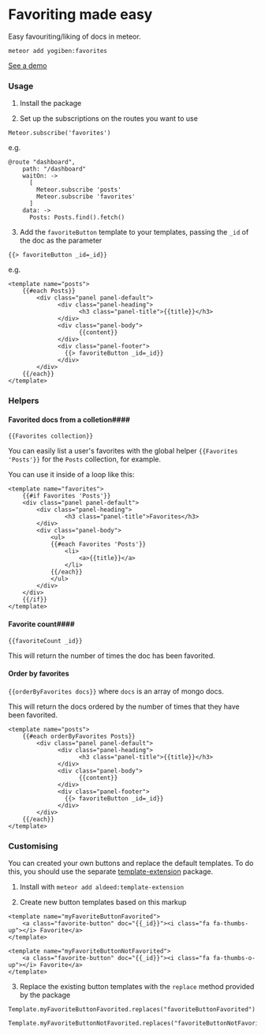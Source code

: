 Favoriting made easy
================

Easy favouriting/liking of docs in meteor.

`meteor add yogiben:favorites`

[See a demo](http://yogiben-favorites.meteor.com/dashboard)

### Usage ###
1) Install the package

2) Set up the subscriptions on the routes you want to use

`Meteor.subscribe('favorites')`

e.g.
```
@route "dashboard",
    path: "/dashboard"
    waitOn: ->
      [
        Meteor.subscribe 'posts'
        Meteor.subscribe 'favorites'
      ]
    data: ->
      Posts: Posts.find().fetch()
```
3) Add the `favoriteButton` template to your templates, passing the `_id` of the doc as the parameter
```
{{> favoriteButton _id=_id}}
```
e.g.
```
<template name="posts">
	{{#each Posts}}
		<div class="panel panel-default">
			  <div class="panel-heading">
					<h3 class="panel-title">{{title}}</h3>
			  </div>
			  <div class="panel-body">
					{{content}}
			  </div>
			  <div class="panel-footer">
			  	{{> favoriteButton _id=_id}}
			  </div>
		</div>
	{{/each}}
</template>
```
### Helpers ###

#### Favorited docs from a colletion####
`{{Favorites collection}}`

You can easily list a user's favorites with the global helper `{{Favorites 'Posts'}}` for the `Posts` collection, for example.

You can use it inside of a loop like this:

```
<template name="favorites">
	{{#if Favorites 'Posts'}}
	<div class="panel panel-default">
		<div class="panel-heading">
				<h3 class="panel-title">Favorites</h3>
		</div>
		<div class="panel-body">
			<ul>
			{{#each Favorites 'Posts'}}
				<li>
					<a>{{title}}</a>
				</li>
			{{/each}}
			</ul>
		</div>
	</div>
	{{/if}}
</template>
```

#### Favorite count####
`{{favoriteCount _id}}`

This will return the number of times the doc has been favorited.

#### Order by favorites ####
`{{orderByFavorites docs}}` where `docs` is an array of mongo docs.

This will return the docs ordered by the number of times that they have been favorited.

```
<template name="posts">
	{{#each orderByFavorites Posts}}
		<div class="panel panel-default">
			  <div class="panel-heading">
					<h3 class="panel-title">{{title}}</h3>
			  </div>
			  <div class="panel-body">
					{{content}}
			  </div>
			  <div class="panel-footer">
			  	{{> favoriteButton _id=_id}}
			  </div>
		</div>
	{{/each}}
</template>
```

### Customising ###
You can created your own buttons and replace the default templates. To do this, you should use the separate [template-extension](https://github.com/aldeed/meteor-template-extension) package.

1) Install with `meteor add aldeed:template-extension`

2) Create new button templates based on this markup
```
<template name="myFavoriteButtonFavorited">
	<a class="favorite-button" doc="{{_id}}"><i class="fa fa-thumbs-up"></i> Favorite</a>
</template>

<template name="myFavoriteButtonNotFavorited">
	<a class="favorite-button" doc="{{_id}}"><i class="fa fa-thumbs-o-up"></i> Favorite</a>
</template>
```

3) Replace the existing button templates with the `replace` method provided by the package

```
Template.myFavoriteButtonFavorited.replaces("favoriteButtonFavorited")

Template.myFavoriteButtonNotFavorited.replaces("favoriteButtonNotFavorited")
```
